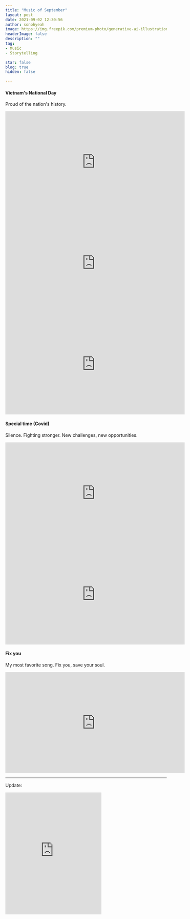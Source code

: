 ```yaml
---
title: "Music of September"
layout: post
date: 2021-09-02 12:30:56
author: sonohyeah
image: https://img.freepik.com/premium-photo/generative-ai-illustration-music-notes-flowing-from-wireless-headphones-against-city-street-clouds_501669-25375.jpg
headerImage: false
description: ""
tag:
- Music
- Storytelling

star: false
blog: true
hidden: false

---
```


#### Vietnam's National Day
Proud of the nation's history.

<iframe width="560" height="315" style="text-align:center" src="https://www.youtube.com/embed/QoqHH0HczPg?controls=0" title="YouTube video player" frameborder="0" allow="accelerometer; autoplay; clipboard-write; encrypted-media; gyroscope; picture-in-picture" allowfullscreen></iframe>

<iframe width="560" height="315" style="text-align:center" src="https://www.youtube.com/embed/MsuzMwWGBrY?controls=0" title="YouTube video player" frameborder="0" allow="accelerometer; autoplay; clipboard-write; encrypted-media; gyroscope; picture-in-picture" allowfullscreen></iframe>

<iframe width="560" height="315" style="text-align:center" src="https://www.youtube.com/embed/hKRUPYrAQoE?controls=0" title="YouTube video player" frameborder="0" allow="accelerometer; autoplay; clipboard-write; encrypted-media; gyroscope; picture-in-picture" allowfullscreen></iframe>

#### Special time (Covid)
Silence. Fighting stronger. New challenges, new opportunities.

<iframe width="560" height="315" style="text-align:center" src="https://www.youtube.com/embed/7IRIP-hSfJ0?controls=0" title="YouTube video player" frameborder="0" allow="accelerometer; autoplay; clipboard-write; encrypted-media; gyroscope; picture-in-picture" allowfullscreen></iframe>

<iframe width="560" height="315" style="text-align:center" src="https://www.youtube.com/embed/SX_ViT4Ra7k?controls=0" title="YouTube video player" frameborder="0" allow="accelerometer; autoplay; clipboard-write; encrypted-media; gyroscope; picture-in-picture" allowfullscreen></iframe>

#### Fix you
My most favorite song. Fix you, save your soul.

<iframe width="560" height="315" style="text-align:center" src="https://www.youtube.com/embed/k4V3Mo61fJM?controls=0" title="YouTube video player" frameborder="0" allow="accelerometer; autoplay; clipboard-write; encrypted-media; gyroscope; picture-in-picture" allowfullscreen></iframe>

---
Update:
<iframe src="https://open.spotify.com/embed/playlist/5FKpAXLPrmzw4CVQFLGxP6" width="300" height="380" frameborder="0" allowtransparency="true" allow="encrypted-media"></iframe>